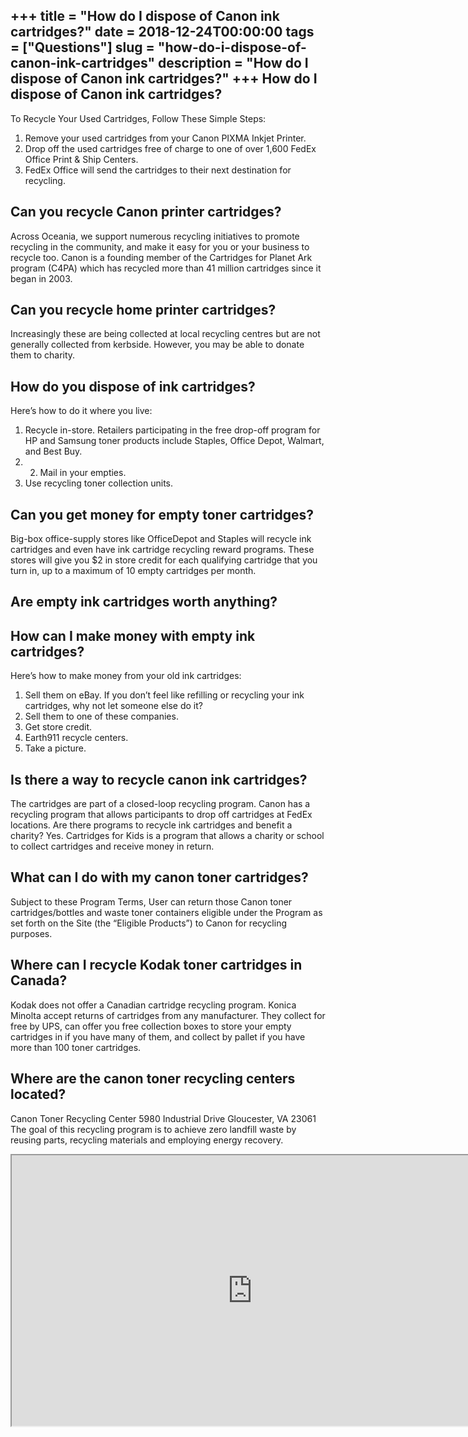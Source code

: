 +++
title = "How do I dispose of Canon ink cartridges?"
date = 2018-12-24T00:00:00
tags = ["Questions"]
slug = "how-do-i-dispose-of-canon-ink-cartridges"
description = "How do I dispose of Canon ink cartridges?"
+++
How do I dispose of Canon ink cartridges?
-----------------------------------------

To Recycle Your Used Cartridges, Follow These Simple Steps:

1. Remove your used cartridges from your Canon PIXMA Inkjet Printer.
2. Drop off the used cartridges free of charge to one of over 1,600 FedEx Office Print &amp; Ship Centers.
3. FedEx Office will send the cartridges to their next destination for recycling.

Can you recycle Canon printer cartridges?
-----------------------------------------

Across Oceania, we support numerous recycling initiatives to promote recycling in the community, and make it easy for you or your business to recycle too. Canon is a founding member of the Cartridges for Planet Ark program (C4PA) which has recycled more than 41 million cartridges since it began in 2003.

Can you recycle home printer cartridges?
----------------------------------------

Increasingly these are being collected at local recycling centres but are not generally collected from kerbside. However, you may be able to donate them to charity.

How do you dispose of ink cartridges?
-------------------------------------

Here’s how to do it where you live:

1. Recycle in-store. Retailers participating in the free drop-off program for HP and Samsung toner products include Staples, Office Depot, Walmart, and Best Buy.
2. 2. Mail in your empties.
3. Use recycling toner collection units.

Can you get money for empty toner cartridges?
---------------------------------------------

Big-box office-supply stores like OfficeDepot and Staples will recycle ink cartridges and even have ink cartridge recycling reward programs. These stores will give you $2 in store credit for each qualifying cartridge that you turn in, up to a maximum of 10 empty cartridges per month.

Are empty ink cartridges worth anything?
----------------------------------------

How can I make money with empty ink cartridges?
-----------------------------------------------

Here’s how to make money from your old ink cartridges:

1. Sell them on eBay. If you don’t feel like refilling or recycling your ink cartridges, why not let someone else do it?
2. Sell them to one of these companies.
3. Get store credit.
4. Earth911 recycle centers.
5. Take a picture.

Is there a way to recycle canon ink cartridges?
-----------------------------------------------

The cartridges are part of a closed-loop recycling program. Canon has a recycling program that allows participants to drop off cartridges at FedEx locations. Are there programs to recycle ink cartridges and benefit a charity? Yes. Cartridges for Kids is a program that allows a charity or school to collect cartridges and receive money in return.

What can I do with my canon toner cartridges?
---------------------------------------------

Subject to these Program Terms, User can return those Canon toner cartridges/bottles and waste toner containers eligible under the Program as set forth on the Site (the “Eligible Products”) to Canon for recycling purposes.

Where can I recycle Kodak toner cartridges in Canada?
-----------------------------------------------------

Kodak does not offer a Canadian cartridge recycling program. Konica Minolta accept returns of cartridges from any manufacturer. They collect for free by UPS, can offer you free collection boxes to store your empty cartridges in if you have many of them, and collect by pallet if you have more than 100 toner cartridges.

Where are the canon toner recycling centers located?
----------------------------------------------------

Canon Toner Recycling Center 5980 Industrial Drive Gloucester, VA 23061 The goal of this recycling program is to achieve zero landfill waste by reusing parts, recycling materials and employing energy recovery.

<iframe allow="accelerometer; autoplay; clipboard-write; encrypted-media; gyroscope; picture-in-picture" allowfullscreen="" class="__youtube_prefs__  epyt-is-override  no-lazyload" data-no-lazy="1" data-origheight="433" data-origwidth="770" data-skipgform_ajax_framebjll="" height="433" id="_ytid_50055" loading="lazy" src="https://www.youtube.com/embed/9ghw_XoBmCo?enablejsapi=1&autoplay=0&cc_load_policy=0&cc_lang_pref=&iv_load_policy=1&loop=0&modestbranding=0&rel=1&fs=1&playsinline=0&autohide=2&theme=dark&color=red&controls=1&" title="YouTube player" width="770"></iframe>